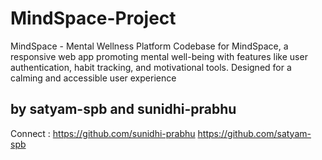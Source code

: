 # MindSpace-Project
MindSpace - Mental Wellness Platform Codebase for MindSpace, a responsive web app promoting mental well-being with features like user authentication, habit tracking, and motivational tools. Designed for a calming and accessible user experience
## by satyam-spb and sunidhi-prabhu
Connect : 
https://github.com/sunidhi-prabhu
https://github.com/satyam-spb

